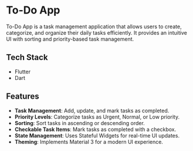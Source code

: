 # To-Do App

To-Do App is a task management application that allows users to create, categorize, and organize their daily tasks efficiently. It provides an intuitive UI with sorting and priority-based task management.

## Tech Stack

- Flutter  
- Dart  

## Features

- **Task Management**: Add, update, and mark tasks as completed.  
- **Priority Levels**: Categorize tasks as Urgent, Normal, or Low priority.  
- **Sorting**: Sort tasks in ascending or descending order.  
- **Checkable Task Items**: Mark tasks as completed with a checkbox.  
- **State Management**: Uses Stateful Widgets for real-time UI updates.  
- **Theming**: Implements Material 3 for a modern UI experience.  
